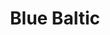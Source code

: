 ---
title: "Blue Baltic"
description: "Champagne, vodka, citron, curaçao bleu"
price: "9.00"
image: "Blue-baltic.jpeg"
---